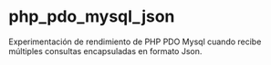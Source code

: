 # php_pdo_mysql_json
Experimentación de rendimiento de PHP PDO Mysql cuando recibe múltiples consultas encapsuladas en formato Json.
